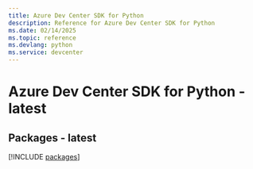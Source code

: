 ```yaml
---
title: Azure Dev Center SDK for Python
description: Reference for Azure Dev Center SDK for Python
ms.date: 02/14/2025
ms.topic: reference
ms.devlang: python
ms.service: devcenter
---
```

# Azure Dev Center SDK for Python - latest
## Packages - latest
[!INCLUDE [packages](dev-center-index.md)]